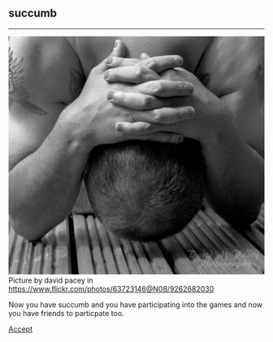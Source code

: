 ## succumb
----
![succumb](../images/succumb.jpg)  
Picture by david pacey in https://www.flickr.com/photos/63723146@N08/9262682030

Now you have succumb and you have participating into the games and now you have friends to particpate too. 

[Accept](accept.md)
